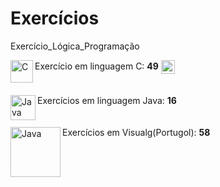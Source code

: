 # Exercícios
Exercício_Lógica_Programação

<img align="left" alt="C" width="36px" src="https://cdn.icon-icons.com/icons2/2415/PNG/512/c_original_logo_icon_146611.png" />
Exercício em linguagem C: <strong>49</strong> 
 <a href="https://github.com/dsb88">
    <img src="https://github.com/DSB88/Exercises/tree/main/Linguagem%20C" height="22" title="Follow me" align="center" alt="GitHub">
</a>


</br>
</br>
</br>
<img align="left" alt="Java" width="40px" src="https://cdn.icon-icons.com/icons2/2415/PNG/512/java_original_wordmark_logo_icon_146459.png" />
Exercícios em linguagem Java: <strong>16</strong> 
</br>
</br>
</br>
<img align="left" alt="Java" width="80px" src="https://guiatech.net/wp-content/uploads/2019/04/algoritmos.jpg" />
Exercícios em Visualg(Portugol): <strong>58</strong> 

